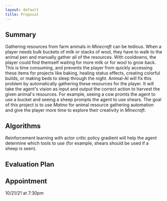 ```yaml
---
layout: default
title: Proposal
---
```


## Summary
Gathering resources from farm animals in *Minecraft* can be tedious. When a player needs bulk buckets of milk or stacks of wool, they have to walk to the animal pen and manually gather all of the resources. With cooldowns, the player could find themself waiting for more milk or for wool to grow back. This is time consuming, and prevents the player from quickly accessing these items for projects like baking, healing status effects, creating colorful builds, or making beds to sleep through the night. Animal-AI will fix this problem by automatically gathering these resources for the player. It will take the agent's vision as input and output the correct action to harvest the given animal's resources. For example, seeing a cow promts the agent to use a bucket and seeing a sheep prompts the agent to use shears. The goal of this project is to use *Malmo* for animal resource gathering automation and give the player more time to explore their creativity in *Minecraft*.


## Algorithms
Reinforcement learning with actor critic policy gradient will help the agent determine which tools to use (for example, shears should be used if a sheep is seen).

## Evaluation Plan


## Appointment
10/21/21 at 7:30pm
